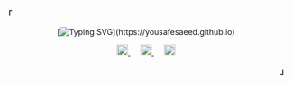 <div align="justify">
<p align="left"><strong><samp>「</samp></strong></p>

<div align="center">

[![Typing SVG](https://readme-typing-svg.herokuapp.com?font=Fira+Code&size=17&duration=3500&color=B246A2&center=true&vCenter=true&multiline=true&width=550&height=85&lines=Hi%2C+There!;I'm+Yousef%2C+a+Management+Information+Systems+student%2C;and+a+Full-Stack+Developer.)](https://yousafesaeed.github.io)

</div>

<div align="center">
  <a href="https://linkedin.com/in/yousafesaeed">
    <img alt="LinkedIn" src="https://raw.githubusercontent.com/yousafesaeed/yousafesaeed/main/assets/linkedin.svg" width="20px" hight="20px"/>
  </a>&emsp;
  <a href="https://twitter.com/yousafesaeed/">
    <img alt="Twitter" src="https://raw.githubusercontent.com/yousafesaeed/yousafesaeed/main/assets/twitter.svg"  width="20px" hight="20px"/>
  </a>&emsp;
  <a href="mailto:yousafesaeed@gmail.com">
    <img alt="Email" src="https://raw.githubusercontent.com/yousafesaeed/yousafesaeed/main/assets/email.svg" width="20px" hight="20px"/>
  </a>
</div>

<p align="right"><strong><samp>」</samp></strong></p>
</div>
